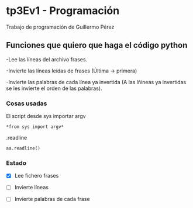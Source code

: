 # tp3Ev1 - Programación

Trabajo de programación de Guillermo Pérez

## Funciones que quiero que haga el código python

-Lee las líneas del archivo frases.

-Invierte las líneas leídas de frases (Última -> primera)

-Invierte las palabras de cada línea ya invertida (A las lñineas ya invertidas se les invierte el orden de las palabras).

### Cosas usadas

El script desde sys importar argv

```
*from sys import argv*
```

.readline

```
aa.readline()
```


### Estado

- [x] Lee fichero frases
- [ ] Invierte líneas
- [ ] Invierte palabras de cada frase

